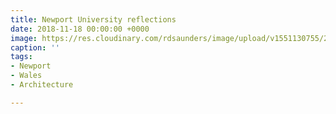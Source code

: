 ```yaml
---
title: Newport University reflections
date: 2018-11-18 00:00:00 +0000
image: https://res.cloudinary.com/rdsaunders/image/upload/v1551130755/2012-11-18%2019.00.32.jpg
caption: ''
tags:
- Newport
- Wales
- Architecture

---
```

